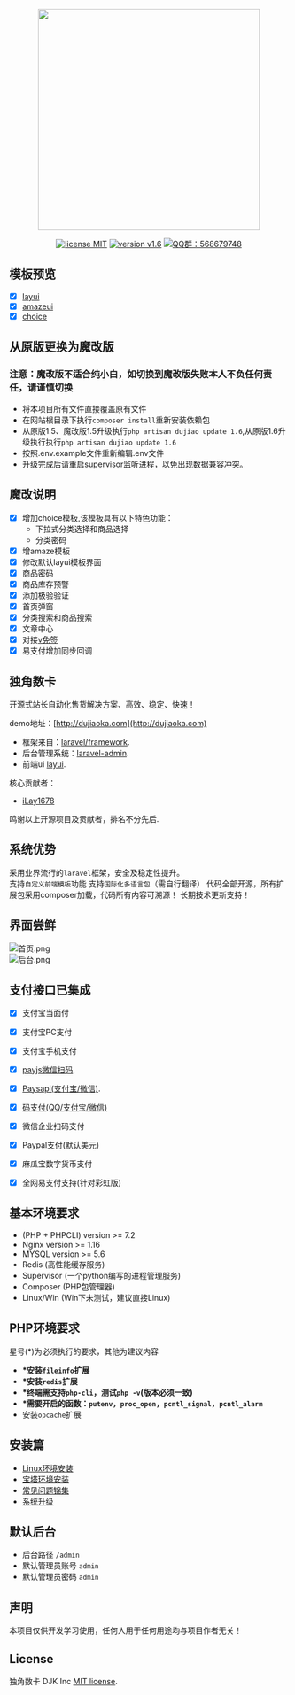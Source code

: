 <p align="center"><img src="https://i.loli.net/2020/04/07/nAzjDJlX7oc5qEw.png" width="400"></p>

<p align="center">
<a href="https://opensource.org/licenses/MIT"><img src="https://img.shields.io/badge/license-MIT-blue" alt="license MIT"></a>
<a href="https://github.com/assimon/dujiaoka/releases/tag/v1.6"><img src="https://img.shields.io/badge/pod-v1.6-red" alt="version v1.6"></a>
<a href="https://shang.qq.com/wpa/qunwpa?idkey=37b6b06f7c941dae20dcd5784088905d6461064d7f33478692f0c4215546cee0"><img src="https://img.shields.io/badge/QQ%E7%BE%A4-568679748-green" alt="QQ群：568679748"></a>
</p>

## 模板预览
- [x] [layui](https://iq.ci?tpl=layui)
- [x] [amazeui](https://iq.ci?tpl=amazeui)
- [x] [choice](https://iq.ci?tpl=choice)

## 从原版更换为魔改版
### 注意：魔改版不适合纯小白，如切换到魔改版失败本人不负任何责任，请谨慎切换

 - 将本项目所有文件直接覆盖原有文件
 - 在网站根目录下执行`composer install`重新安装依赖包
 - 从原版1.5、魔改版1.5升级执行`php artisan dujiao update 1.6`,从原版1.6升级执行执行`php artisan dujiao update 1.6` 
 - 按照.env.example文件重新编辑.env文件
 - 升级完成后请重启supervisor监听进程，以免出现数据兼容冲突。

## 魔改说明
- [x] 增加choice模板,该模板具有以下特色功能：
  - 下拉式分类选择和商品选择
  - 分类密码
- [x] 增amaze模板
- [x] 修改默认layui模板界面
- [x] 商品密码 
- [x] 商品库存预警
- [x] 添加极验验证
- [x] 首页弹窗
- [x] 分类搜索和商品搜索
- [x] 文章中心
- [x] 对接[v免签](https://github.com/szvone/vmqphp)
- [x] 易支付增加同步回调

## 独角数卡

开源式站长自动化售货解决方案、高效、稳定、快速！

demo地址：[http://dujiaoka.com](http://dujiaoka.com)

- 框架来自：[laravel/framework](https://github.com/laravel/laravel).
- 后台管理系统：[laravel-admin](https://laravel-admin.org/).
- 前端ui [layui](https://www.layui.com/).     

核心贡献者：
- [iLay1678](https://github.com/iLay1678)

鸣谢以上开源项目及贡献者，排名不分先后.    

## 系统优势 

采用业界流行的`laravel`框架，安全及稳定性提升。    
支持`自定义前端模板`功能 
支持`国际化多语言包`（需自行翻译）
代码全部开源，所有扩展包采用composer加载，代码所有内容可溯源！ 
长期技术更新支持！ 

## 界面尝鲜

![首页.png](https://cdn.jsdelivr.net/gh/iLay1678/images/imgs/Snipaste_2020-05-31_09-53-08.png)   
![后台.png](https://i.loli.net/2020/04/07/ZcYLqN4d2fuAI7X.png)    



## 支付接口已集成
- [x] 支付宝当面付
- [x] 支付宝PC支付
- [x] 支付宝手机支付
- [x] [payjs微信扫码](http://payjs.cn).
- [x] [Paysapi(支付宝/微信)](https://www.paysapi.com/).
- [x] [码支付(QQ/支付宝/微信)](https://codepay.fateqq.com/)
- [x] 微信企业扫码支付 
- [x] Paypal支付(默认美元) 
- [x] 麻瓜宝数字货币支付     
- [x] 全网易支付支持(针对彩虹版) 
 

## 基本环境要求

- (PHP + PHPCLI) version >= 7.2
- Nginx version >= 1.16
- MYSQL version >= 5.6
- Redis (高性能缓存服务)
- Supervisor (一个python编写的进程管理服务)
- Composer (PHP包管理器)
- Linux/Win (Win下未测试，建议直接Linux)

## PHP环境要求

星号(*)为必须执行的要求，其他为建议内容

- **\*安装`fileinfo`扩展**
- **\*安装`redis`扩展**
- **\*终端需支持`php-cli`，测试`php -v`(版本必须一致)**
- **\*需要开启的函数：`putenv`，`proc_open`，`pcntl_signal`，`pcntl_alarm`**
- 安装`opcache`扩展


## 安装篇

- [Linux环境安装](/wikis/linux_install.md)   
- [宝塔环境安装](/wikis/bt_install.md)
- [常见问题锦集](/wikis/problems.md)
- [系统升级](/wikis/update.md)

## 默认后台

- 后台路径 `/admin`   
- 默认管理员账号 `admin`
- 默认管理员密码 `admin`

## 声明

本项目仅供开发学习使用，任何人用于任何用途均与项目作者无关！

## License

独角数卡 DJK Inc [MIT license](https://opensource.org/licenses/MIT).
